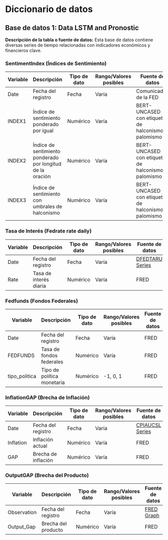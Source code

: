 # Diccionario de datos

## Base de datos 1: Data LSTM and Pronostic

**Descripción de la tabla o fuente de datos:** Esta base de datos contiene diversas series de tiempo relacionadas con indicadores económicos y financieros clave.

### SentimentIndex (Índices de Sentimiento)

| Variable  | Descripción | Tipo de dato | Rango/Valores posibles | Fuente de datos |
| --------- | ----------- | ------------ | ---------------------- | --------------- |
| Date      | Fecha del registro | Fecha | Varía | Comunicados de la FED |
| INDEX1    | Índice de sentimiento ponderado por igual | Numérico | Varía | BERT-UNCASED con etiquetas de halconismo y palomismo |
| INDEX2    | Índice de sentimiento ponderado por longitud de la oración | Numérico | Varía | BERT-UNCASED con etiquetas de halconismo y palomismo |
| INDEX3    | Índice de sentimiento con umbrales de halconismo | Numérico | Varía | BERT-UNCASED con etiquetas de halconismo y palomismo |

### Tasa de Interés (Fedrate rate daily)

| Variable | Descripción | Tipo de dato | Rango/Valores posibles | Fuente de datos |
| -------- | ----------- | ------------ | ---------------------- | --------------- |
| Date     | Fecha del registro | Fecha | Varía | [DFEDTARU Series](https://fred.stlouisfed.org/series/DFEDTARU) |
| Rate     | Tasa de interés diaria | Numérico | Varía | FRED |

### Fedfunds (Fondos Federales)

| Variable      | Descripción | Tipo de dato | Rango/Valores posibles | Fuente de datos |
| ------------- | ----------- | ------------ | ---------------------- | --------------- |
| Date          | Fecha del registro | Fecha | Varía | FRED |
| FEDFUNDS      | Tasa de fondos federales | Numérico | Varía | FRED |
| tipo_politica | Tipo de política monetaria | Numérico | -1, 0, 1 | FRED |

### InflationGAP (Brecha de Inflación)

| Variable | Descripción | Tipo de dato | Rango/Valores posibles | Fuente de datos |
| -------- | ----------- | ------------ | ---------------------- | --------------- |
| Date     | Fecha del registro | Fecha | Varía | [CPIAUCSL Series](https://fred.stlouisfed.org/series/CPIAUCSL) |
| Inflation | Inflación actual | Numérico | Varía | FRED |
| GAP      | Brecha de inflación | Numérico | Varía | FRED |

### OutputGAP (Brecha del Producto)

| Variable    | Descripción | Tipo de dato | Rango/Valores posibles | Fuente de datos |
| ----------- | ----------- | ------------ | ---------------------- | --------------- |
| Observation | Fecha del registro | Fecha | Varía | [FRED Graph](https://fred.stlouisfed.org/graph/?g=f1cZ) |
| Output_Gap  | Brecha del producto | Numérico | Varía | FRED |
